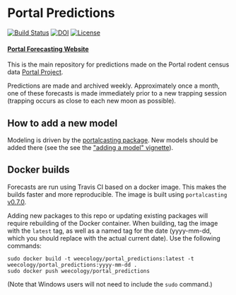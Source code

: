 # Portal Predictions
[![Build Status](https://travis-ci.org/weecology/portalPredictions.svg?branch=master)](https://travis-ci.org/weecology/portalPredictions)
[![DOI](https://zenodo.org/badge/DOI/10.5281/zenodo.833438.svg)](https://doi.org/10.5281/zenodo.833438)
[![License](http://img.shields.io/badge/license-MIT-blue.svg)](https://raw.githubusercontent.com/weecology/portalPredictions/master/LICENSE)

#### [Portal Forecasting Website](http://portal.naturecast.org/)

This is the main repository for predictions made on the Portal rodent census data [Portal Project](http://portal.weecology.org/).

Predictions are made and archived weekly. Approximately once a month, one of these forecasts is made immediately prior to a new trapping session (trapping occurs as close to each new moon as possible).

## How to add a new model

Modeling is driven by the [portalcasting package](https://github.com/weecology/portalcasting). New models should be added there (see the see the ["adding a model"
vignette](https://weecology.github.io/portalcasting/articles/adding_a_model.html)).

## Docker builds

Forecasts are run using Travis CI based on a docker image. This makes the builds
faster and more reproducible. The image is built using `portalcasting` 
[v0.7.0](https://github.com/weecology/portalcasting/releases/tag/v0.7.0).

Adding new packages to this repo or updating existing packages will require 
rebuilding of the Docker container. When building, tag the image with 
the `latest` tag, as well as a named tag for the date (yyyy-mm-dd, which you should
replace with the actual current date). Use the following commands:

```
sudo docker build -t weecology/portal_predictions:latest -t weecology/portal_predictions:yyyy-mm-dd . 
sudo docker push weecology/portal_predictions
```

(Note that Windows users will not need to include the `sudo` command.)
